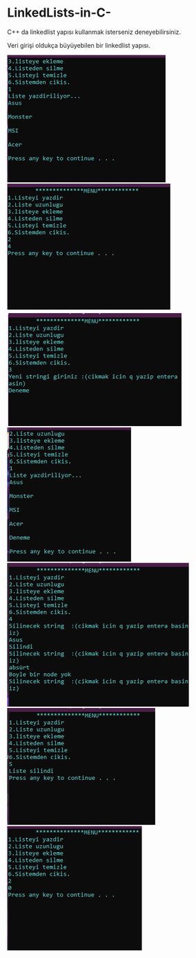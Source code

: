 # LinkedLists-in-C-
C++ da linkedlist yapısı kullanmak isterseniz deneyebilirsiniz.


Veri girişi oldukça büyüyebilen bir linkedlist yapısı.

<img  src="https://github.com/SefaDedeoglu/LinkedLists-in-C-/blob/main/Foto%C4%9Fraflar/1.PNG"></img>
<img  src="https://github.com/SefaDedeoglu/LinkedLists-in-C-/blob/main/Foto%C4%9Fraflar/2.PNG"></img>
<img  src="https://github.com/SefaDedeoglu/LinkedLists-in-C-/blob/main/Foto%C4%9Fraflar/3.PNG"></img>
<img  src="https://github.com/SefaDedeoglu/LinkedLists-in-C-/blob/main/Foto%C4%9Fraflar/4.PNG"></img>
<img  src="https://github.com/SefaDedeoglu/LinkedLists-in-C-/blob/main/Foto%C4%9Fraflar/5.PNG"></img>
<img  src="https://github.com/SefaDedeoglu/LinkedLists-in-C-/blob/main/Foto%C4%9Fraflar/6.PNG"></img>
<img  src="https://github.com/SefaDedeoglu/LinkedLists-in-C-/blob/main/Foto%C4%9Fraflar/7.PNG"></img>
